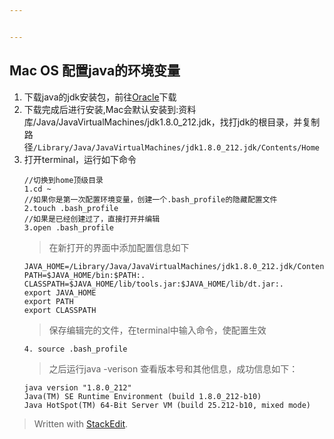 ```yaml
---


---
```


<h2 id="mac-os-配置java的环境变量">Mac OS 配置java的环境变量</h2>
<ol>
<li>下载java的jdk安装包，前往<a href="https://www.oracle.com/technetwork/java/javase/downloads/jdk8-downloads-2133151.html">Oracle</a>下载</li>
<li>下载完成后进行安装,Mac会默认安装到:资料库/Java/JavaVirtualMachines/jdk1.8.0_212.jdk，找打jdk的根目录，并复制路径<code>/Library/Java/JavaVirtualMachines/jdk1.8.0_212.jdk/Contents/Home</code></li>
<li>打开terminal，运行如下命令<pre><code>//切换到home顶级目录
1.cd ~
//如果你是第一次配置环境变量，创建一个.bash_profile的隐藏配置文件
2.touch .bash_profile
//如果是已经创建过了，直接打开并编辑
3.open .bash_profile
</code></pre>
<blockquote>
<p>在新打开的界面中添加配置信息如下</p>
</blockquote>
<pre><code>JAVA_HOME=/Library/Java/JavaVirtualMachines/jdk1.8.0_212.jdk/Contents/Home
PATH=$JAVA_HOME/bin:$PATH:.
CLASSPATH=$JAVA_HOME/lib/tools.jar:$JAVA_HOME/lib/dt.jar:.
export JAVA_HOME
export PATH
export CLASSPATH
</code></pre>
<blockquote>
<p>保存编辑完的文件，在terminal中输入命令，使配置生效</p>
</blockquote>
<pre><code>4. source .bash_profile
</code></pre>
<blockquote>
<p>之后运行java -verison 查看版本号和其他信息，成功信息如下：</p>
</blockquote>
<pre><code>java version "1.8.0_212"
Java(TM) SE Runtime Environment (build 1.8.0_212-b10)
Java HotSpot(TM) 64-Bit Server VM (build 25.212-b10, mixed mode)
</code></pre>
</li>
</ol>
<blockquote>
<p>Written with <a href="https://stackedit.io/">StackEdit</a>.</p>
</blockquote>

